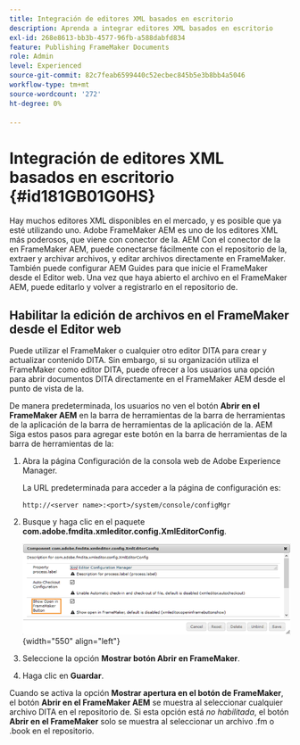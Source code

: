```yaml
---
title: Integración de editores XML basados en escritorio
description: Aprenda a integrar editores XML basados en escritorio
exl-id: 268e8613-bb3b-4577-96fb-a588dabfd834
feature: Publishing FrameMaker Documents
role: Admin
level: Experienced
source-git-commit: 82c7feab6599440c52ecbec845b5e3b8bb4a5046
workflow-type: tm+mt
source-wordcount: '272'
ht-degree: 0%

---
```


# Integración de editores XML basados en escritorio {#id181GB01G0HS}

Hay muchos editores XML disponibles en el mercado, y es posible que ya esté utilizando uno. Adobe FrameMaker AEM es uno de los editores XML más poderosos, que viene con conector de la. AEM Con el conector de la en FrameMaker AEM, puede conectarse fácilmente con el repositorio de la, extraer y archivar archivos, y editar archivos directamente en FrameMaker. También puede configurar AEM Guides para que inicie el FrameMaker desde el Editor web. Una vez que haya abierto el archivo en el FrameMaker AEM, puede editarlo y volver a registrarlo en el repositorio de.

## Habilitar la edición de archivos en el FrameMaker desde el Editor web

Puede utilizar el FrameMaker o cualquier otro editor DITA para crear y actualizar contenido DITA. Sin embargo, si su organización utiliza el FrameMaker como editor DITA, puede ofrecer a los usuarios una opción para abrir documentos DITA directamente en el FrameMaker AEM desde el punto de vista de la.

De manera predeterminada, los usuarios no ven el botón **Abrir en el FrameMaker AEM** en la barra de herramientas de la barra de herramientas de la aplicación de la barra de herramientas de la aplicación de la. AEM Siga estos pasos para agregar este botón en la barra de herramientas de la barra de herramientas de la:

1. Abra la página Configuración de la consola web de Adobe Experience Manager.

   La URL predeterminada para acceder a la página de configuración es:

   ```http
   http://<server name>:<port>/system/console/configMgr
   ```

1. Busque y haga clic en el paquete **com.adobe.fmdita.xmleditor.config.XmlEditorConfig**.

   ![](assets/open-in-fm-toolbar.png){width="550" align="left"}

1. Seleccione la opción **Mostrar botón Abrir en FrameMaker**.

1. Haga clic en **Guardar**.


Cuando se activa la opción **Mostrar apertura en el botón de FrameMaker**, el botón **Abrir en el FrameMaker AEM** se muestra al seleccionar cualquier archivo DITA en el repositorio de. Si esta opción está *no habilitada*, el botón **Abrir en el FrameMaker** solo se muestra al seleccionar un archivo .fm o .book en el repositorio.
